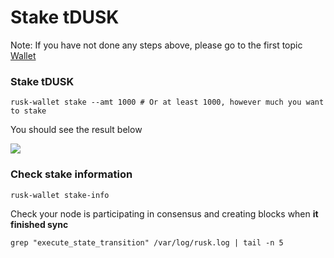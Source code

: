 # Stake tDUSK

Note: If you have not done any steps above, please go to the first topic [Wallet](wallet.md)

### Stake tDUSK <a href="#stake-tdusk" id="stake-tdusk"></a>

```
rusk-wallet stake --amt 1000 # Or at least 1000, however much you want to stake
```

You should see the result below

![](https://docs.daningyn.xyz/\~gitbook/image?url=https%3A%2F%2F3757123888-files.gitbook.io%2F%7E%2Ffiles%2Fv0%2Fb%2Fgitbook-x-prod.appspot.com%2Fo%2Fspaces%252Ff9qd7vpO0PsmY4EQvGgS%252Fuploads%252F6MWfeG1KUBe12zYhNqva%252FScreenshot%25202024-02-16%2520at%252012.17.32.png%3Falt%3Dmedia%26token%3D1413b935-64d8-497c-b21c-57ec299cbd64\&width=768\&dpr=4\&quality=100\&sign=3b632b72\&sv=1)

### Check stake information <a href="#check-stake-information" id="check-stake-information"></a>

```
rusk-wallet stake-info
```

Check your node is participating in consensus and creating blocks when **it finished sync**

```
grep "execute_state_transition" /var/log/rusk.log | tail -n 5
```

